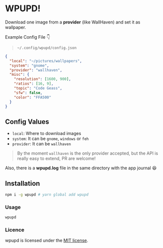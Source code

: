 # WPUPD!

Download one image from a **provider** (like
WallHaven) and set it as wallpaper.

Example Config File 👇

> `~/.config/wpupd/config.json`

```json
{
  "local": "~/pictures/wallpapers",
  "system": "gnome",
  "provider": "wallhaven",
  "misc": {
    "resolution": [1600, 900],
    "ratios": [16, 9],
    "topic": "Code Geass",
    "sfw": false,
    "color": "FFA500"
  }
}
```

## Config Values

- `local`: Where to download images
- `system`: It can be `gnome`, `windows` or `feh`
- `provider`: It can be `wallhaven`

> By the moment `wallhaven` is the only provider accepted, but the API is really easy to extend, PR are welcome!

Also, there is a **wpupd.log** file in the same directory with the app journal 😆

## Installation

```bash
npm i -g wpupd # yarn global add wpupd
```

### Usage

```sh
wpupd
```

### Licence

wpupd is licensed under the [MIT license](./LICENSE.md).
